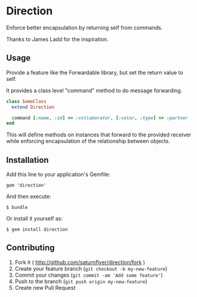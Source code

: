 # Direction

Enforce better encapsulation by returning self from commands.

Thanks to James Ladd for the inspiration.

## Usage

Provide a feature like the Forwardable library, but set the return value to self.

It provides a class level "command" method to do message forwarding.

```ruby
class SomeClass
  extend Direction

  command [:name, :id] => :collaborator, [:color, :type] => :partner
end
```

This will define methods on instances that forward to the provided receiver while enforcing encapsulation of the relationship between objects.


## Installation

Add this line to your application's Gemfile:

    gem 'direction'

And then execute:

    $ bundle

Or install it yourself as:

    $ gem install direction

## Contributing

1. Fork it ( http://github.com/saturnflyer/direction/fork )
2. Create your feature branch (`git checkout -b my-new-feature`)
3. Commit your changes (`git commit -am 'Add some feature'`)
4. Push to the branch (`git push origin my-new-feature`)
5. Create new Pull Request
